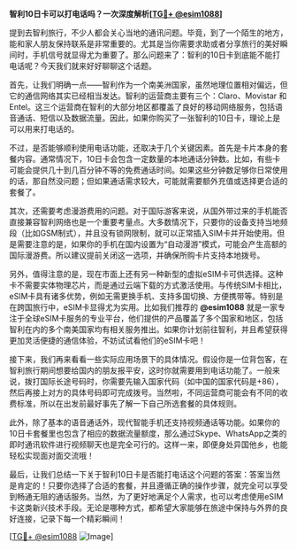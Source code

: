 **智利10日卡可以打电话吗？一次深度解析[[TG💪+ @esim1088](https://t.me/s/esim1088)]**

提到去智利旅行，不少人都会关心当地的通讯问题。毕竟，到了一个陌生的地方，能和家人朋友保持联系是非常重要的。尤其是当你需要求助或者分享旅行的美好瞬间时，手机信号就显得尤为重要了。那么问题来了：智利的10日卡到底能不能打电话呢？今天我们就来好好聊聊这个话题。

首先，让我们明确一点——智利作为一个南美洲国家，虽然地理位置相对偏远，但它的通信网络其实已经相当发达。智利的运营商主要有三个：Claro、Movistar 和 Entel。这三个运营商在智利的大部分地区都覆盖了良好的移动网络服务，包括语音通话、短信以及数据流量。因此，如果你购买了一张智利的10日卡，理论上是可以用来打电话的。

不过，是否能够顺利使用电话功能，还取决于几个关键因素。首先是卡片本身的套餐内容。通常情况下，10日卡会包含一定数量的本地通话分钟数。比如，有些卡可能会提供几十到几百分钟不等的免费通话时间。如果这些分钟数足够你日常使用的话，那自然没问题；但如果通话需求较大，可能就需要额外充值或选择更合适的套餐了。

其次，还需要考虑漫游费用的问题。对于国际游客来说，从国外带过来的手机能否直接兼容智利网络也是一个重要考量点。大多数情况下，只要你的设备支持当地频段（比如GSM制式），并且没有锁网限制，就可以正常插入SIM卡并开始使用。但是需要注意的是，如果你的手机在国内设置为“自动漫游”模式，可能会产生高额的国际漫游费。所以建议提前关闭这一选项，并确保所购卡片支持本地拨号。

另外，值得注意的是，现在市面上还有另一种新型的虚拟eSIM卡可供选择。这种卡不需要实体物理芯片，而是通过云端下载的方式激活使用。与传统SIM卡相比，eSIM卡具有诸多优势，例如无需更换手机、支持多国切换、方便携带等。特别是在跨国旅行中，eSIM卡显得尤为实用。比如我们推荐的 **@esim1088** 就是一家专注于全球eSIM卡服务的专业平台，他们提供的产品覆盖了多个国家和地区，包括智利在内的多个南美国家均有相关服务推出。如果你计划前往智利，并且希望获得更加灵活便捷的通信体验，不妨试试看他们的eSIM卡吧！

接下来，我们再来看看一些实际应用场景下的具体情况。假设你是一位背包客，在智利旅行期间想要给国内的朋友报平安，这时你就需要用到电话功能了。一般来说，拨打国际长途号码时，你需要先输入国家代码（如中国的国家代码是+86），然后再接上对方的具体号码即可完成拨号。当然啦，不同运营商可能会有不同的收费标准，所以在出发前最好事先了解一下自己所选套餐的具体规则。

此外，除了基本的语音通话外，现代智能手机还支持视频通话等功能。如果你的10日卡套餐里也包含了相应的数据流量额度，那么通过Skype、WhatsApp之类的即时通讯软件进行视频聊天也是完全可行的。这样一来，即便身处异国他乡，也能轻松实现面对面交流哦！

最后，让我们总结一下关于智利10日卡是否能打电话这个问题的答案：答案当然是肯定的！只要你选择了合适的套餐，并且遵循正确的操作步骤，就完全可以享受到畅通无阻的通话服务。当然，为了更好地满足个人需求，也可以考虑使用eSIM卡这类新兴技术手段。无论是哪种方式，都希望大家能够在旅途中保持与外界的良好连接，记录下每一个精彩瞬间！

[[TG💪+ @esim1088](https://t.me/s/esim1088) ![Image](https://i.postimg.cc/4NQfJmqS/Snipaste-2025-05-13-00-14-12.png)]